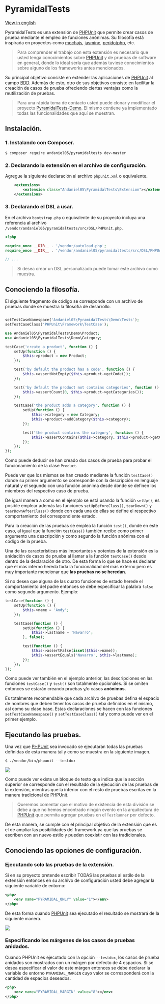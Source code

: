 # PyramidalTests

[View in english](README.md)

PyramidalTests es una extensión de [PHPUnit](https://phpunit.de/) que permite crear casos de prueba mediante el empleo de funciones anónimas. Su filosofía  está inspirada en proyectos como [mochajs][1], [jasmine][2], [peridotphp][3], etc.

[1]: https://mochajs.org/
[2]: https://jasmine.github.io/
[3]: http://peridot-php.github.io/

>Para comprender el trabajo con esta extensión es necesario que usted tenga conocimientos sobre [PHPUnit](https://phpunit.de/) y de pruebas de software en general, donde lo ideal sería que además tuviese conocimientos sobre alguno de los frameworks antes mencionados.

Su principal objetivo consiste en extender las aplicaciones de [PHPUnit](https://phpunit.de/) al campo [BDD](https://en.wikipedia.org/wiki/Behavior-driven_development). Además de esto, otro de sus objetivos consiste en facilitar la creación de casos de prueba ofreciendo ciertas ventajas como la reutilización de pruebas.

>Para una rápida toma de contacto usted puede clonar y modificar el proyecto [PyramidalTests-Demo](https://github.com/andaniel05/PyramidalTests-Demo). El mismo contiene ya implementado todas las funcionalidades que aquí se muestran.

## Instalación.

### 1. Instalando con Composer.

    $ composer require andaniel05/pyramidaltests dev-master

### 2. Declarando la extensión en el archivo de configuración.

Agregue la siguiente declaración al archivo `phpunit.xml` o equivalente.

```xml
    <extensions>
        <extension class="Andaniel05\PyramidalTests\Extension"></extension>
    </extensions>
```

### 3. Declarando el DSL a usar.

En el archivo `bootstrap.php` o equivalente de su proyecto incluya una referencia al archivo `/vendor/andaniel05/pyramidaltests/src/DSL/PHPUnit.php`.

```php
<?php

require_once __DIR__ . '/vendor/autoload.php';
require_once __DIR__ . '/vendor/andaniel05/pyramidaltests/src/DSL/PHPUnit.php'; // DSL

// ...
```

>Si desea crear un DSL personalizado puede tomar este archivo como muestra.

## Conociendo la filosofía.

El siguiente fragmento de código se corresponde con un archivo de pruebas donde se muestra la filosofía de desarrollo.

```php

setTestCaseNamespace('Andaniel05\PyramidalTests\Demo\Tests');
setTestCaseClass('PHPUnit\Framework\TestCase');

use Andaniel05\PyramidalTests\Demo\Product;
use Andaniel05\PyramidalTests\Demo\Category;

testCase('create a product', function () {
    setUp(function () {
        $this->product = new Product;
    });

    test('by default the product has a code', function () {
        $this->assertNotEmpty($this->product->getCode());
    });

    test('by default the product not contains categories', function () {
        $this->assertCount(0, $this->product->getCategories());
    });

    testCase('the product adds a category', function () {
        setUp(function () {
            $this->category = new Category;
            $this->product->addCategory($this->category);
        });

        test('the product contains the category', function () {
            $this->assertContains($this->category, $this->product->getCategories());
        });
    });
});
```

Como puede deducir se han creado dos casos de prueba para probar el funcionamiento de la clase `Product`.

Puede ver que los mismos se han creado mediante la función `testCase()` donde su primer argumento se corresponde con la descripción en lenguaje natural y el segundo con una función anónima desde donde se definen los miembros del respectivo caso de prueba.

De igual manera a como en el ejemplo se está usando la función `setUp()`, es posible emplear además las funciones `setUpBeforeClass()`, `tearDown()` y `tearDownAfterClass()` donde con cada una de ellas se define el respectivo comportamiento del correspondiente estado.

Para la creación de las pruebas se emplea la función `test()`, donde en este caso, al igual que la función `testCase()` también recibe como primer argumento una descripción y como segundo la función anónima con el código de la prueba.

Una de las características más importantes y potentes de la extensión es la anidación de casos de prueba al llamar a la función `testCase()` desde dentro de la declaración de otro. De esta forma lo que se hace es declarar que el más interno hereda toda la funcionalidad del más externo pero es muy importante mencionar que **las pruebas no se heredan**.

Si no desea que alguna de las cuatro funciones de estado herede el comportamiento del padre entonces se debe especificar la palabra `false` como segundo argumento. Ejemplo:

```php
testCase(function () {
    setUp(function () {
        $this->name = 'Andy';
    });

    testCase(function () {
        setUp(function () {
            $this->lastname = 'Navarro';
        }, false);

        test(function () {
            $this->assertFalse(isset($this->name));
            $this->assertEquals('Navarro', $this->lastname);
        });
    });
});
```

Como puede ver también en el ejemplo anterior, las descripciones en las funciones `testCase()` y `test()` son totalmente opcionales. Si se omiten entonces se estarán creando pruebas y/o casos **anónimos**.

Es totalmente recomendable que cada archivo de pruebas defina el espacio de nombres que deben tener los casos de prueba definidos en el mismo, así como su clase base. Estas declaraciones se hacen con las funciones `setTestCaseNamespace()` y `setTestCaseClass()` tal y como puede ver en el primer ejemplo.

## Ejecutando las pruebas.

Una vez que [PHPUnit](https://phpunit.de/) sea invocado se ejecutarán todas las pruebas definidas de esta manera tal y como se muestra en la siguiente imagen.

    $ ./vendor/bin/phpunit --testdox

![](full_results.png)

Como puede ver existe un bloque de texto que indica que la sección superior se corresponde con el resultado de la ejecución de las pruebas de la extensión, mientras que la inferior con el resto de pruebas escritas en la manera tradicional de [PHPUnit](https://phpunit.de/).

>Queremos comentar que el motivo de existencia de esta división se debe a que no hemos encontrado ningún evento en la arquitectura de [PHPUnit](https://phpunit.de/) que permita agregar pruebas en el `TestRunner` por defecto.

De esta manera, se cumple con el principal objetivo de la extensión que es el de ampliar las posibilidades del framework ya que las pruebas se escriben con un nuevo estilo y pueden coexistir con las tradicionales.

## Conociendo las opciones de configuración.

### Ejecutando solo las pruebas de la extensión.

Si en su proyecto pretende escribir TODAS las pruebas al estilo de la extensión entonces en su archivo de configuración usted debe agregar la siguiente variable de entorno:

```xml
<php>
    <env name="PYRAMIDAL_ONLY" value="1"></env>
</php>
```

De esta forma cuando [PHPUnit](https://phpunit.de/) sea ejecutado el resultado se mostrará de la siguiente manera.

![](results.png)

### Especificando los márgenes de los casos de pruebas anidados.

Cuando PHPUnit es ejecutado con la opción `--testdox`, los casos de prueba anidados son mostrados con un márgen por defecto de 4 espacios. Si se desea especificar el valor de este márgen entonces se debe declarar la variable de entorno `PYRAMIDAL_MARGIN` cuyo valor se corresponderá con la cantidad de espacios deseados.

```xml
<php>
    <env name="PYRAMIDAL_MARGIN" value="8"></env>
</php>
```
